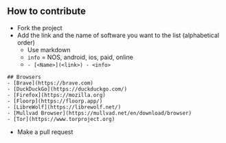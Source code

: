 ## How to contribute
- Fork the project
- Add the link and the name of software you want to the list (alphabetical order)
  - Use markdown
  - `info` = NOS, android, ios, paid, online
  - `- [<Name>](<link>) - <info>`
```
## Browsers
- [Brave](https://brave.com)
- [DuckDuckGo](https://duckduckgo.com/)
- [Firefox](https://mozilla.org)
- [Floorp](https://floorp.app/)
- [LibreWolf](https://librewolf.net/)
- [Mullvad Browser](https://mullvad.net/en/download/browser)
- [Tor](https://www.torproject.org)
```
- Make a pull request
